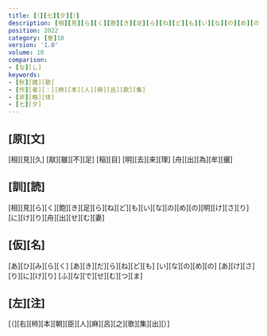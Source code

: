 ```yaml
---
title: [（][七][夕][）]
description: [相][見][ら][く][飽][き][足][ら][ね][ど][も][い][な][の][め][の][明][け][さ][り][に][け][り][舟][出][せ][む][妻]
position: 2022
category: [巻]10
version: '1.0'
volume: 10
comparison:
- [な][し]
keywords:
- [秋][雑][歌]
- [作][者][：][柿][本][人][麻][呂][歌][集]
- [非][略][体]
- [七][夕]
---
```


## [原][文]

[相][見][久] [猒][雖][不][足] [稲][目] [明][去][来][理] [舟][出][為][牟][攦]

## [訓][読]

[相][見][ら][く][飽][き][足][ら][ね][ど][も][い][な][の][め][の][明][け][さ][り][に][け][り][舟][出][せ][む][妻]

## [仮][名]

[あ][ひ][み][ら][く] [あ][き][だ][ら][ね][ど][も] [い][な][の][め][の] [あ][け][さ][り][に][け][り] [ふ][な][で][せ][む][つ][ま]

## [左][注]

[（][右][柿][本][朝][臣][人][麻][呂][之][歌][集][出][）]
